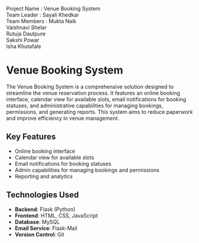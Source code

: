Project Name : Venue Booking System
<br>
Team Leader : Sayali Khedkar
<br>
Team Members : Mukta Naik 
<br>
              Vaishnavi Shelar
              <br>
              Rutuja Dautpure
              <br>
              Sakshi Powar
              <br>
              Isha Khutafale

<h1>Venue Booking System</h1>
    <p>The Venue Booking System is a comprehensive solution designed to streamline the venue reservation process. It features an online booking interface, calendar view for available slots, email notifications for booking statuses, and administrative capabilities for managing bookings, permissions, and generating reports. This system aims to reduce paperwork and improve efficiency in venue management.</p>
  <p>
    <h2>Key Features</h2>
    <ul>
        <li>Online booking interface</li>
        <li>Calendar view for available slots</li>
        <li>Email notifications for booking statuses</li>
        <li>Admin capabilities for managing bookings and permissions</li>
        <li>Reporting and analytics</li>
    </ul>
</p>
<p>
    <h2>Technologies Used</h2>
    <ul>
        <li><strong>Backend</strong>: Flask (Python)</li>
        <li><strong>Frontend</strong>: HTML, CSS, JavaScript</li>
        <li><strong>Database</strong>: MySQL</li>
        <li><strong>Email Service</strong>: Flask-Mail</li>
        <li><strong>Version Control</strong>: Git</li>
    </ul>

      

    

              
